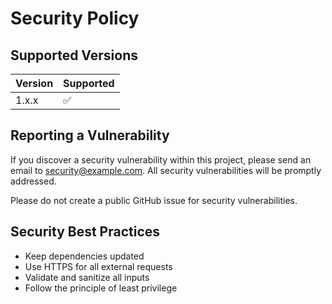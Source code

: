 # Security Policy

## Supported Versions

| Version | Supported          |
| ------- | ------------------ |
| 1.x.x   | :white_check_mark: |

## Reporting a Vulnerability

If you discover a security vulnerability within this project, please send an email to [security@example.com](mailto:security@example.com). All security vulnerabilities will be promptly addressed.

Please do not create a public GitHub issue for security vulnerabilities.

## Security Best Practices

- Keep dependencies updated
- Use HTTPS for all external requests
- Validate and sanitize all inputs
- Follow the principle of least privilege
